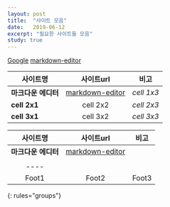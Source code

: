 ```yaml
---
layout: post
title:  "사이트 모음"
date:   2019-06-12
excerpt: "필요한 사이트들 모음"
study: true
---
```



[Google](http://www.google.co.kr)
[markdown-editor](https://jbt.github.io/markdown-editor)

|  <center>사이트명</center> |  <center>사이트url</center> |  <center>비고</center> |
|:--------|:--------:|--------:|
|**마크다운 에디터** | [markdown-editor](https://jbt.github.io/markdown-editor) |*cell 1x3* |
|**cell 2x1** | <center>cell 2x2 </center> |*cell 2x3* |
|**cell 3x1** | <center>cell 3x2 </center> |*cell 3x3* |


| 사이트명 | 사이트url | 비고 |
|:-------:|:-------:|:-------:|
| **마크다운 에디터** | [markdown-editor](https://jbt.github.io/markdown-editor) |  |
|    |    |    |
|----
| Foot1   | Foot2   | Foot3
{: rules="groups"}
